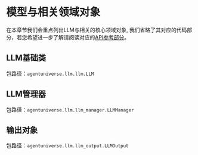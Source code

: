 # 模型与相关领域对象
在本章节我们会重点列出LLM与相关的核心领域对象, 我们省略了其对应的代码部分，若您希望进一步了解请阅读对应的[API参考部分](4_1_API参考.md)。

## LLM基础类
包路径：`agentuniverse.llm.llm.LLM`

## LLM管理器
包路径：`agentuniverse.llm.llm_manager.LLMManager`

## 输出对象
包路径：`agentuniverse.llm.llm_output.LLMOutput`